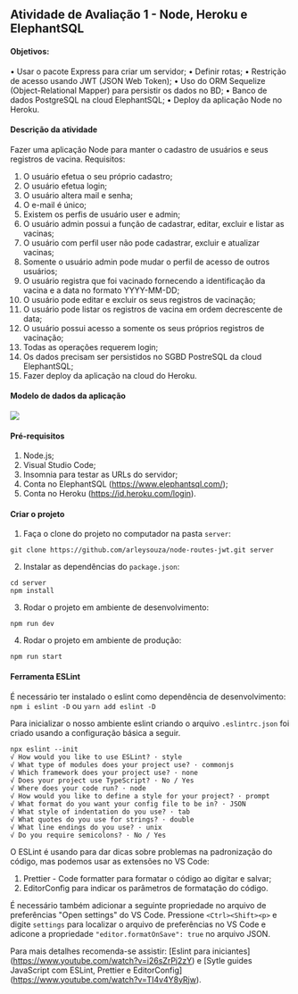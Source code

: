 ## Atividade de Avaliação 1 - Node, Heroku e ElephantSQL

#### Objetivos:

• Usar o pacote Express para criar um servidor;
• Definir rotas;
• Restrição de acesso usando JWT (JSON Web Token);
• Uso do ORM Sequelize (Object-Relational Mapper) para persistir os dados no BD;
• Banco de dados PostgreSQL na cloud ElephantSQL;
• Deploy da aplicação Node no Heroku.

#### Descrição da atividade

Fazer uma aplicação Node para manter o cadastro de usuários e seus registros de vacina.
Requisitos:

1. O usuário efetua o seu próprio cadastro;
2. O usuário efetua login;
3. O usuário altera mail e senha;
4. O e-mail é único;
5. Existem os perfis de usuário user e admin;
6. O usuário admin possui a função de cadastrar, editar, excluir e listar as vacinas;
7. O usuário com perfil user não pode cadastrar, excluir e atualizar vacinas;
8. Somente o usuário admin pode mudar o perfil de acesso de outros usuários;
9. O usuário registra que foi vacinado fornecendo a identificação da vacina e a data no formato YYYY-MM-DD;
10. O usuário pode editar e excluir os seus registros de vacinação;
11. O usuário pode listar os registros de vacina em ordem decrescente de data;
12. O usuário possui acesso a somente os seus próprios registros de vacinação;
13. Todas as operações requerem login;
14. Os dados precisam ser persistidos no SGBD PostreSQL da cloud ElephantSQL;
15. Fazer deploy da aplicação na cloud do Heroku.

#### Modelo de dados da aplicação

![](https://github.com/arleysouza/node-routes-jwt/blob/main/images/modelo.png)

#### Pré-requisitos

1. Node.js;
2. Visual Studio Code;
3. Insomnia para testar as URLs do servidor;
4. Conta no ElephantSQL (https://www.elephantsql.com/);
5. Conta no Heroku (https://id.heroku.com/login).

#### Criar o projeto

1. Faça o clone do projeto no computador na pasta `server`:

```
git clone https://github.com/arleysouza/node-routes-jwt.git server
```

2. Instalar as dependências do `package.json`:

```
cd server
npm install
```

3. Rodar o projeto em ambiente de desenvolvimento:

```
npm run dev
```

4. Rodar o projeto em ambiente de produção:

```
npm run start
```

#### Ferramenta ESLint

É necessário ter instalado o eslint como dependência de desenvolvimento:
`npm i eslint -D` ou `yarn add eslint -D`

Para inicializar o nosso ambiente eslint criando o arquivo `.eslintrc.json` foi criado usando a configuração básica a seguir.

```
npx eslint --init
√ How would you like to use ESLint? · style
√ What type of modules does your project use? · commonjs
√ Which framework does your project use? · none
√ Does your project use TypeScript? · No / Yes
√ Where does your code run? · node
√ How would you like to define a style for your project? · prompt
√ What format do you want your config file to be in? · JSON
√ What style of indentation do you use? · tab
√ What quotes do you use for strings? · double
√ What line endings do you use? · unix
√ Do you require semicolons? · No / Yes
```

O ESLint é usando para dar dicas sobre problemas na padronização do código, mas podemos usar
as extensões no VS Code:

1. Prettier - Code formatter para formatar o código ao digitar e salvar;
2. EditorConfig para indicar os parâmetros de formatação do código.

É necessário também adicionar a seguinte propriedade no arquivo de preferências "Open settings" do VS Code. Pressione `<Ctrl><Shift><p>` e digite `settings` para localizar o arquivo de preferências no VS Code e adicone a propriedade `"editor.formatOnSave": true` no arquivo JSON.

Para mais detalhes recomenda-se assistir:
[Eslint para iniciantes] (https://www.youtube.com/watch?v=i26sZrPj2zY) e
[Sytle guides JavaScript com ESLint, Prettier e EditorConfig] (https://www.youtube.com/watch?v=TI4v4Y8yRjw).
